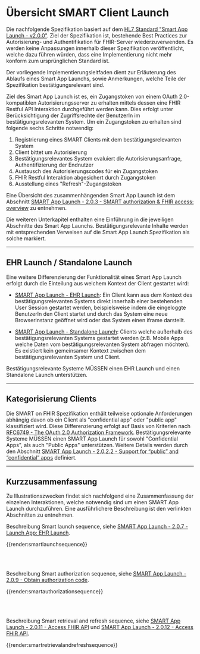 # Übersicht SMART Client Launch

Die nachfolgende Spezifikation basiert auf dem [HL7 Standard "Smart App Launch - v2.0.0"](https://hl7.org/fhir/smart-app-launch/STU2/index.html). Ziel der Spezifikation ist, bestehende Best Practices zur Autorisierung- und Authentifikation für FHIR-Server wiederzuverwenden. Es werden keine Anpassungen innerhalb dieser Spezifikation veröffentlicht, welche dazu führen würden, dass eine Implementierung nicht mehr konform zum ursprünglichen Standard ist.

Der vorliegende Implementierungsleitfaden dient zur Erläuterung des Ablaufs eines Smart App Launchs, sowie Anmerkungen, welche Teile der Spezifikation bestätigungsrelevant sind.

Ziel des Smart App Launch ist es, ein Zugangstoken von einem OAuth 2.0-kompatiblen Autorisierungsserver zu erhalten mittels dessen eine FHIR Restful API Interaktion durchgeführt werden kann. Dies erfolgt unter Berücksichtigung der Zugriffsrechte der BenutzerIn im bestätigungsrelevanten System. Um ein Zugangstoken zu erhalten sind folgende sechs Schritte notwendig:

1. Registrierung eines SMART Clients mit dem bestätigungsrelevanten System
2. Client bittet um Autorisierung
3. Bestätigungsrelevantes System evaluiert die Autorisierungsanfrage, Authentifizierung der Endnutzer
4. Austausch des Autorisierungscodes für ein Zugangstoken
5. FHIR Restful Interaktion abgesichert durch Zugangstoken
6. Ausstellung eines "Refresh"-Zugangstoken

Eine Übersicht des zusammenhängenden Smart App Launch ist dem Abschnitt [SMART App Launch - 2.0.3 - SMART authorization & FHIR access: overview](https://hl7.org/fhir/smart-app-launch/STU2/app-launch.html#smart-authorization--fhir-access-overview) zu entnehmen.

Die weiteren Unterkapitel enthalten eine Einführung in die jeweiligen Abschnitte des Smart App Launchs. Bestätigungsrelevante Inhalte werden mit entsprechenden Verweisen auf die Smart App Launch Spezifikation als solche markiert.

-------

## EHR Launch / Standalone Launch

Eine weitere Differenzierung der Funktionalität eines Smart App Launch erfolgt durch die Einteilung aus welchem Kontext der Client gestartet wird:

- [SMART App Launch - EHR Launch](https://hl7.org/fhir/smart-app-launch/STU2/app-launch.html#step-2-launch-ehr):
Ein Client kann aus dem Kontext des bestätigungsrelevanten Systems direkt innerhalb einer bestehenden User Session gestartet werden, beispielsweise indem die eingeloggte BenutzerIn den Client startet und durch das System eine neue Browserinstanz geöffnet wird oder das System einen iframe darstellt.

- [SMART App Launch - Standalone Launch](https://hl7.org/fhir/smart-app-launch/STU2/app-launch.html#launch-app-standalone-launch):
Clients welche außerhalb des bestätigungsrelevanten Systems gestartet werden (z.B. Mobile Apps welche Daten vom bestätigungsrelevanten System abfragen möchten). Es existiert kein gemeinsamer Kontext zwischen dem bestätigungsrelevanten System und Client.

Bestätigungsrelevante Systeme MÜSSEN einen EHR Launch und einen Standalone Launch unterstützen.

-------

## Kategorisierung Clients

Die SMART on FHIR Spezifikation enthält teilweise optionale Anforderungen abhängig davon ob ein Client als "confidential app" oder "public app" klassifiziert wird. Diese Differenzierung erfolgt auf Basis von Kriterien nach [RFC6749 - The OAuth 2.0 Authorization Framework](https://datatracker.ietf.org/doc/html/rfc6749#section-2.1). Bestätigungsrelevante Systeme MÜSSEN einen SMART App Launch für sowohl "Confidential Apps", als auch "Public Apps" unterstützen. Weitere Details werden durch den Abschnitt [SMART App Launch - 2.0.2.2 - Support for “public” and “confidential” apps](https://hl7.org/fhir/smart-app-launch/STU2/app-launch.html#support-for-public-and-confidential-apps) definiert.

-------

## Kurzzusammenfassung

Zu Illustrationszwecken findet sich nachfolgend eine Zusammenfassung der einzelnen Interaktionen, welche notwendig sind um einen SMART App Launch durchzuführen.
Eine ausführlichere Beschreibung ist den verlinkten Abschnitten zu entnehmen.

Beschreibung Smart launch sequence, siehe [SMART App Launch - 2.0.7 - Launch App: EHR Launch](https://hl7.org/fhir/smart-app-launch/STU2/app-launch.html#step-2-launch-ehr).

{{render:smartlaunchsequence}}

<br><br>

Beschreibung Smart authorization sequence, siehe [SMART App Launch - 2.0.9 - Obtain authorization code](https://hl7.org/fhir/smart-app-launch/STU2/app-launch.html#obtain-authorization-code).

{{render:smartauthorizationsequence}}

<br><br>

Beschreibung Smart retrieval and refresh sequence, siehe [SMART App Launch - 2.0.11 - Access FHIR API](https://hl7.org/fhir/smart-app-launch/STU2/app-launch.html#access-fhir-api) und [SMART App Launch - 2.0.12 - Access FHIR API](https://hl7.org/fhir/smart-app-launch/STU2/app-launch.html#refresh-access-token).


{{render:smartretrievalandrefreshsequence}}
